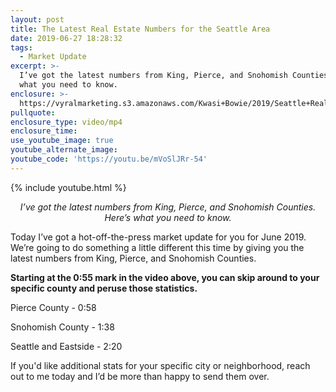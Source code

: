 ```yaml
---
layout: post
title: The Latest Real Estate Numbers for the Seattle Area
date: 2019-06-27 18:28:32
tags:
  - Market Update
excerpt: >-
  I’ve got the latest numbers from King, Pierce, and Snohomish Counties. Here’s
  what you need to know.
enclosure: >-
  https://vyralmarketing.s3.amazonaws.com/Kwasi+Bowie/2019/Seattle+Real+Estate+Agent-+market+update.mp4
pullquote:
enclosure_type: video/mp4
enclosure_time:
use_youtube_image: true
youtube_alternate_image:
youtube_code: 'https://youtu.be/mVoSlJRr-54'
---
```


{% include youtube.html %}

<p style="text-align: center;"><em>I’ve got the latest numbers from King, Pierce, and Snohomish Counties. Here’s what you need to know.</em></p>

Today I’ve got a hot-off-the-press market update for you for June 2019. We’re going to do something a little different this time by giving you the latest numbers from King, Pierce, and Snohomish Counties.

**Starting at the 0:55 mark in the video above, you can skip around to your specific county and peruse those statistics.**

Pierce County - 0:58

Snohomish County - 1:38

Seattle and Eastside - 2:20

If you'd like additional stats for your specific city or neighborhood, reach out to me today and I’d be more than happy to send them over.&nbsp;